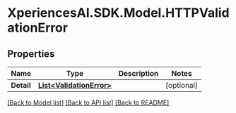 # XperiencesAI.SDK.Model.HTTPValidationError

## Properties

Name | Type | Description | Notes
------------ | ------------- | ------------- | -------------
**Detail** | [**List&lt;ValidationError&gt;**](ValidationError.md) |  | [optional] 

[[Back to Model list]](../../README.md#documentation-for-models) [[Back to API list]](../../README.md#documentation-for-api-endpoints) [[Back to README]](../../README.md)

